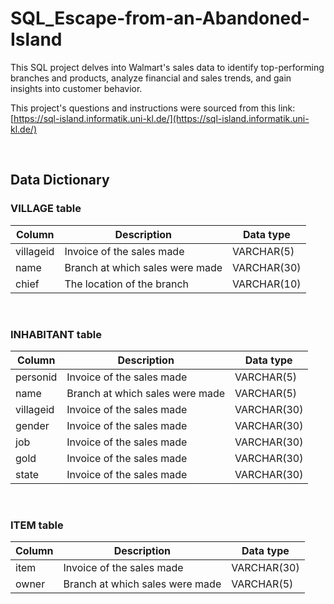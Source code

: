 # SQL_Escape-from-an-Abandoned-Island


This SQL project delves into Walmart's sales data to identify top-performing branches and products, analyze financial and sales trends, and gain insights into customer behavior.

This project's questions and instructions were sourced from this link:
[https://sql-island.informatik.uni-kl.de/](https://sql-island.informatik.uni-kl.de/)

<br/>


## Data Dictionary

### VILLAGE table
| Column                     | Description                                | Data type        |
| -------------------------  | ------------------------------------------ | ---------------- |
| villageid                  | Invoice of the sales made                  | VARCHAR(5)       | 
| name                       | Branch at which sales were made            | VARCHAR(30)      |
| chief                      | The location of the branch	                | VARCHAR(10)      | 


<br/>


### INHABITANT table

| Column                     | Description                                | Data type        |
| -------------------------  | ------------------------------------------ | ---------------- |
| personid                   | Invoice of the sales made                  | VARCHAR(5)       | 
| name                       | Branch at which sales were made            | VARCHAR(5)       | 
| villageid                  | Invoice of the sales made                  | VARCHAR(30)      |
| gender                     | Invoice of the sales made                  | VARCHAR(30)      |
| job                        | Invoice of the sales made                  | VARCHAR(30)      |
| gold                       | Invoice of the sales made                  | VARCHAR(30)      |
| state                      | Invoice of the sales made                  | VARCHAR(30)      |


<br/>


### ITEM table

| Column                     | Description                                | Data type        |
| -------------------------  | ------------------------------------------ | ---------------- |
| item                       | Invoice of the sales made                  | VARCHAR(30)      |
| owner                      | Branch at which sales were made            | VARCHAR(5)       | 






